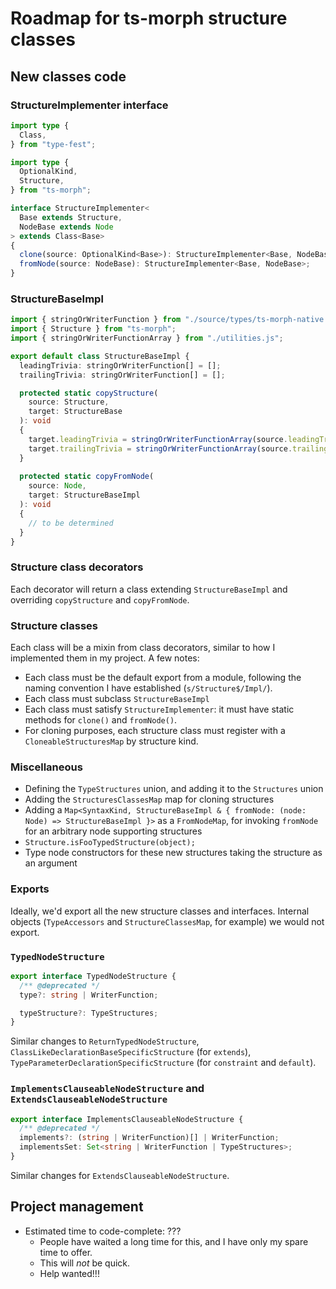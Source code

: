 # Roadmap for ts-morph structure classes

## New classes code

### StructureImplementer interface

```typescript
import type {
  Class,
} from "type-fest";

import type {
  OptionalKind,
  Structure,
} from "ts-morph";

interface StructureImplementer<
  Base extends Structure,
  NodeBase extends Node
> extends Class<Base>
{
  clone(source: OptionalKind<Base>): StructureImplementer<Base, NodeBase>;
  fromNode(source: NodeBase): StructureImplementer<Base, NodeBase>;
}
```

### StructureBaseImpl

```typescript
import { stringOrWriterFunction } from "./source/types/ts-morph-native.js";
import { Structure } from "ts-morph";
import { stringOrWriterFunctionArray } from "./utilities.js";

export default class StructureBaseImpl {
  leadingTrivia: stringOrWriterFunction[] = [];
  trailingTrivia: stringOrWriterFunction[] = [];

  protected static copyStructure(
    source: Structure,
    target: StructureBase
  ): void
  {
    target.leadingTrivia = stringOrWriterFunctionArray(source.leadingTrivia);
    target.trailingTrivia = stringOrWriterFunctionArray(source.trailingTrivia);
  }
  
  protected static copyFromNode(
    source: Node,
    target: StructureBaseImpl
  ): void
  {
    // to be determined
  }
}

```

### Structure class decorators

Each decorator will return a class extending `StructureBaseImpl` and overriding `copyStructure` and `copyFromNode`.  

### Structure classes

Each class will be a mixin from class decorators, similar to how I implemented them in my project.  A few notes:

- Each class must be the default export from a module, following the naming convention I have established (`s/Structure$/Impl/`).
- Each class must subclass `StructureBaseImpl`
- Each class must satisfy `StructureImplementer`: it must have static methods for `clone()` and `fromNode()`.
- For cloning purposes, each structure class must register with a `CloneableStructuresMap` by structure kind.

### Miscellaneous

- Defining the `TypeStructures` union, and adding it to the `Structures` union
- Adding the `StructuresClassesMap` map for cloning structures
- Adding a `Map<SyntaxKind, StructureBaseImpl & { fromNode: (node: Node) => StructureBaseImpl }>` as a `FromNodeMap`, for invoking `fromNode` for an arbitrary node supporting structures
- `Structure.isFooTypedStructure(object);`
- Type node constructors for these new structures taking the structure as an argument

### Exports

Ideally, we'd export all the new structure classes and interfaces.  Internal objects (`TypeAccessors` and `StructureClassesMap`, for example) we would not export.

### `TypedNodeStructure`

```typescript
export interface TypedNodeStructure {
  /** @deprecated */
  type?: string | WriterFunction;

  typeStructure?: TypeStructures;
}

```

Similar changes to `ReturnTypedNodeStructure`, `ClassLikeDeclarationBaseSpecificStructure` (for `extends`), `TypeParameterDeclarationSpecificStructure` (for `constraint` and `default`).

### `ImplementsClauseableNodeStructure` and `ExtendsClauseableNodeStructure`

```typescript
export interface ImplementsClauseableNodeStructure {
  /** @deprecated */
  implements?: (string | WriterFunction)[] | WriterFunction;
  implementsSet: Set<string | WriterFunction | TypeStructures>;
}
```

Similar changes for `ExtendsClauseableNodeStructure`.

## Project management

- Estimated time to code-complete: ???
  - People have waited a long time for this, and I have only my spare time to offer.
  - This will _not_ be quick.
  - Help wanted!!!
